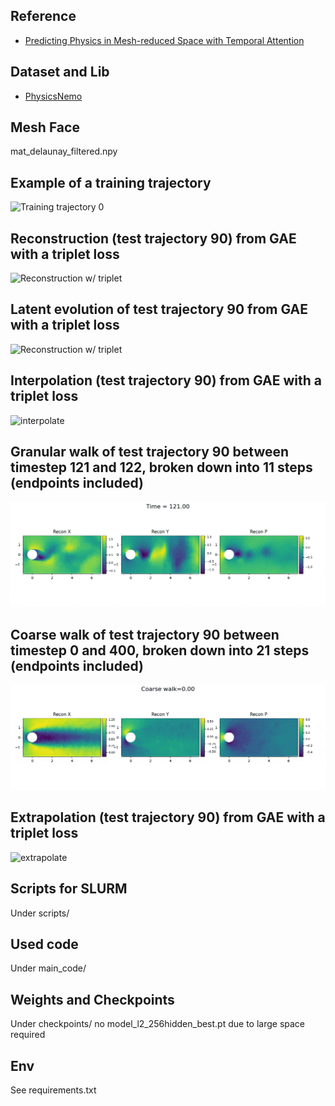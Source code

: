 <!-- markdownlint-disable MD013 -->
## Reference
- [Predicting Physics in Mesh-reduced Space with Temporal Attention](https://arxiv.org/abs/2201.09113)
## Dataset and Lib
- [PhysicsNemo](https://github.com/NVIDIA/physicsnemo)
## Mesh Face
mat_delaunay_filtered.npy
## Example of a training trajectory
![Training trajectory 0](small_animation/0_xyz-2.gif)
## Reconstruction (test trajectory 90) from GAE with a triplet loss
![Reconstruction w/ triplet](small_animation/mesh_animation_grid-2.gif)
## Latent evolution of test trajectory 90 from GAE with a triplet loss
![Reconstruction w/ triplet](small_animation/tracking_animation_triplet.gif)
## Interpolation (test trajectory 90) from GAE with a triplet loss
![interpolate](small_animation/test_interpolate_optimized-2.gif)
## Granular walk of test trajectory 90 between timestep 121 and 122, broken down into 11 steps (endpoints included)
![granular](small_animation/granular90.gif)
## Coarse walk of test trajectory 90 between timestep 0 and 400, broken down into 21 steps (endpoints included)
![coarse](small_animation/coarse90.gif)
## Extrapolation (test trajectory 90) from GAE with a triplet loss
![extrapolate](small_animation/test_extrapolate_optimized-2.gif)

## Scripts for SLURM
Under scripts/
## Used code
Under main_code/
## Weights and Checkpoints
Under checkpoints/
no model_l2_256hidden_best.pt due to large space required
## Env
See requirements.txt
